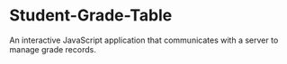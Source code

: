 # Student-Grade-Table
An interactive JavaScript application that communicates with a server to manage grade records.
